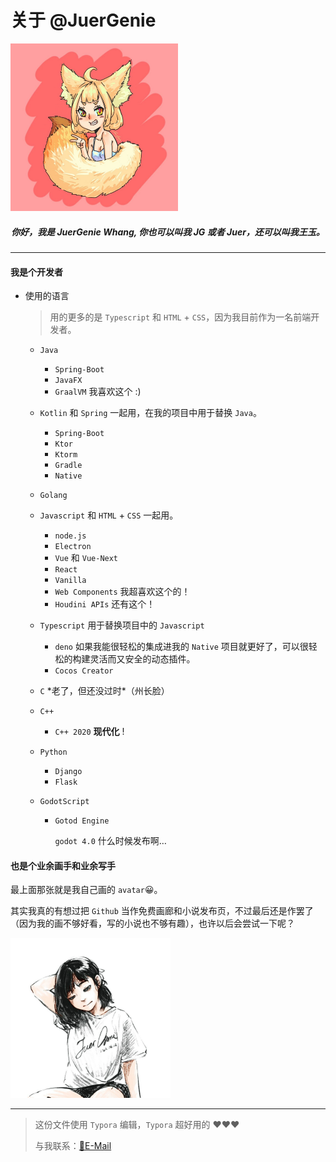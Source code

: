 # 关于 @JuerGenie

<img src="README.assets/avatar.png" alt="QQ截图20201020151657" style="zoom:50%;" />

<h5 style="text-align: center;">你好，我是 JuerGenie Whang, 你也可以叫我 JG 或者 Juer，还可以叫我王玉。</h5>

---

#### 我是个开发者

- 使用的语言

  > 用的更多的是 `Typescript` 和 `HTML` + `CSS`，因为我目前作为一名前端开发者。

  - `Java`
    
    - `Spring-Boot`
    - `JavaFX`
    - `GraalVM`
      我喜欢这个 :)
  - `Kotlin`
    和 `Spring` 一起用，在我的项目中用于替换 `Java`。
    
    - `Spring-Boot`
    - `Ktor`
    - `Ktorm`
    - `Gradle`
    - `Native`
  - `Golang`
  - `Javascript`
    和 `HTML` + `CSS` 一起用。
    
    - `node.js`
    - `Electron`
    - `Vue` 和 `Vue-Next`
    - `React`
    - `Vanilla`
    - `Web Components`
      我超喜欢这个的！
    - `Houdini APIs`
      还有这个！
  - `Typescript`
    用于替换项目中的 `Javascript`
    
    - `deno`
      如果我能很轻松的集成进我的 `Native` 项目就更好了，可以很轻松的构建灵活而又安全的动态插件。
    - `Cocos Creator`
  - `C`
    \*老了，但还没过时*（州长脸）
  - `C++`
    
    - `C++ 2020`
      **现代化** !
  - `Python`
    
    - `Django`
    - `Flask`
  - `GodotScript`
    
    - `Gotod Engine`
    
      `godot 4.0` 什么时候发布啊…

#### 也是个业余画手和业余写手

最上面那张就是我自己画的 `avatar`😀。

其实我真的有想过把 `Github` 当作免费画廊和小说发布页，不过最后还是作罢了（因为我的画不够好看，写的小说也不够有趣），也许以后会尝试一下呢？

<img src="README.assets/avatar_2.jpg" alt="avatar_2" style="zoom: 25%;" />

---

> 这份文件使用 `Typora` 编辑，`Typora` 超好用的 ♥♥♥
>
> 与我联系：[📧E-Mail](mailto:juergenie@qq.com)
